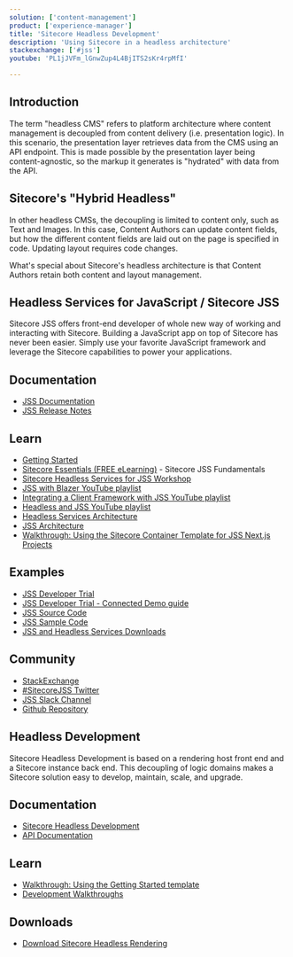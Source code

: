 ```yaml
---
solution: ['content-management']
product: ['experience-manager']
title: 'Sitecore Headless Development'
description: 'Using Sitecore in a headless architecture'
stackexchange: ['#jss']
youtube: 'PL1jJVFm_lGnwZup4L4BjITS2sKr4rpMfI'

---
```


## Introduction

The term "headless CMS" refers to platform architecture where content management is decoupled from content delivery (i.e. presentation logic). In this scenario, the presentation layer retrieves data from the CMS using an API endpoint. This is made possible by the presentation layer being content-agnostic, so the markup it generates is "hydrated" with data from the API.

## Sitecore's "Hybrid Headless"

In other headless CMSs, the decoupling is limited to content only, such as Text and Images. In this case, Content Authors can update content fields, but how the different content fields are laid out on the page is specified in code. Updating layout requires code changes.

What's special about Sitecore's headless architecture is that Content Authors retain both content and layout management.

## Headless Services for JavaScript / Sitecore JSS

Sitecore JSS offers front-end developer of whole new way of working and interacting with Sitecore. Building a JavaScript app on top of Sitecore has never been easier. Simply use your favorite JavaScript framework and leverage the Sitecore capabilities to power your applications.

## Documentation

- [JSS Documentation](https://doc.sitecore.com/xp/en/developers/hd/200/sitecore-headless-development/sitecore-javascript-rendering-sdks--jss-.html)
- [JSS Release Notes](https://github.com/Sitecore/jss/blob/master/CHANGELOG.md)

## Learn

- [Getting Started](https://doc.sitecore.com/xp/en/developers/hd/200/sitecore-headless-development/getting-started-with-jss-for-next-js-development.html)
- [Sitecore Essentials (FREE eLearning)](https://learning.sitecore.com/pathway/sitecore-essentials) - Sitecore JSS Fundamentals
- [Sitecore Headless Services for JSS Workshop](https://learning.sitecore.com/instructor-led-training/sitecore-jss-workshop)
- [JSS with Blazer YouTube playlist](https://www.youtube.com/watch?v=EkJJmqQGkVI&list=PL1jJVFm_lGnzMlj7g-hJEFNEPDs5yhzf0)
- [Integrating a Client Framework with JSS YouTube playlist](https://www.youtube.com/watch?v=vQxLQH0iYps&list=PL1jJVFm_lGnxDrexrlt0Wy_va_vQvQvjN)
- [Headless and JSS YouTube playlist](https://www.youtube.com/watch?v=ugPy7BjH0H0&list=PL1jJVFm_lGnwZup4L4BjITS2sKr4rpMfI)
- [Headless Services Architecture](https://doc.sitecore.com/xp/en/developers/hd/200/sitecore-headless-development/services-and-apis.html)
- [JSS Architecture](https://doc.sitecore.com/xp/en/developers/hd/200/sitecore-headless-development/architecture-overview.html)
- [Walkthrough: Using the Sitecore Container Template for JSS Next.js Projects](https://doc.sitecore.com/xp/en/developers/hd/200/sitecore-headless-development/walkthrough--setting-up-a-development-environment-with-the-sitecore-containers-template-for-next-js.html)

## Examples

- [JSS Developer Trial](https://www.sitecore.com/knowledge-center/getting-started/developer-trial)
- [JSS Developer Trial - Connected Demo guide](/trials/jss-connected-demo/getting-started/prerequisites)
- [JSS Source Code](https://github.com/Sitecore/jss)
- [JSS Sample Code](https://github.com/Sitecore/jss/tree/master/packages/create-sitecore-jss/src/templates)
- [JSS and Headless Services Downloads](https://dev.sitecore.net/Downloads/Sitecore_Headless_Rendering.aspx)

## Community

- [StackExchange](https://sitecore.stackexchange.com/questions/tagged/jss)
- [#SitecoreJSS Twitter](https://twitter.com/search?q=sitecorejss&src=typed_query&f=live)
- [JSS Slack Channel](https://sitecorechat.slack.com/messages/jss)
- [Github Repository](https://github.com/sitecore/jss)


## Headless Development

Sitecore Headless Development is based on a rendering host front end and a Sitecore instance back end. This decoupling of logic domains makes a Sitecore solution easy to develop, maintain, scale, and upgrade.

## Documentation

- [Sitecore Headless Development](https://doc.sitecore.com/xp/en/developers/hd/200/sitecore-headless-development/headless-development-with-the-asp-net-rendering-sdk.html)
- [API Documentation](https://doc.sitecore.com/en/resources/sitecore-asp-dot-net-rendering-sdk/101/api/index.html)

## Learn

- [Walkthrough: Using the Getting Started template](https://doc.sitecore.com/xp/en/developers/hd/200/sitecore-headless-development/walkthrough--using-the-getting-started-template.html)
- [Development Walkthroughs](https://doc.sitecore.com/xp/en/developers/hd/200/sitecore-headless-development/development-walkthroughs.html)

## Downloads

- [Download Sitecore Headless Rendering](https://dev.sitecore.net/Downloads/Sitecore_Headless_Rendering.aspx)

